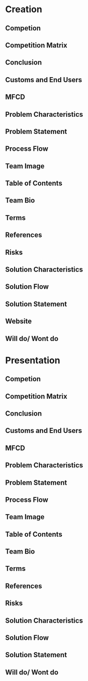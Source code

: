 # Creation

## Competion

## Competition Matrix

## Conclusion

## Customs and End Users

## MFCD

## Problem Characteristics

## Problem Statement

## Process Flow

## Team Image

## Table of Contents

## Team Bio

## Terms

## References

## Risks

## Solution Characteristics

## Solution Flow

## Solution Statement

## Website

## Will do/ Wont do

# Presentation

## Competion

## Competition Matrix

## Conclusion

## Customs and End Users

## MFCD

## Problem Characteristics

## Problem Statement

## Process Flow

## Team Image

## Table of Contents

## Team Bio

## Terms

## References

## Risks

## Solution Characteristics

## Solution Flow

## Solution Statement

## Will do/ Wont do


